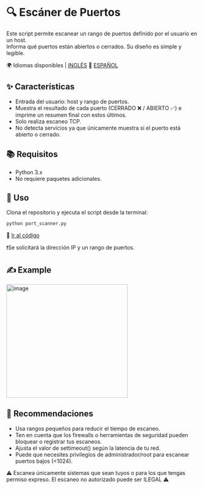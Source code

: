 # 🔍 Escáner de Puertos  

Este script permite escanear un rango de puertos definido por el usuario en un host.  
Informa qué puertos están abiertos o cerrados. Su diseño es simple y legible.  

🌍 Idiomas disponibles | [INGLÉS](README.md) 🔁 [ESPAÑOL](README.es.md) 

## ✨ Características  
- Entrada del usuario: host y rango de puertos.  
- Muestra el resultado de cada puerto (CERRADO ❌ / ABIERTO ✅) e imprime un resumen final con estos últimos.  
- Solo realiza escaneo TCP.  
- No detecta servicios ya que únicamente muestra si el puerto está abierto o cerrado.  

## 📚 Requisitos  
- Python 3.x  
- No requiere paquetes adicionales.  

## 🎯 Uso  
Clona el repositorio y ejecuta el script desde la terminal:  

```bash
python port_scanner.py
```
🐍 [Ir al código](port_scanner.py)   

❗Se solicitará la dirección IP y un rango de puertos.

## ✍️ Example
<img width="318" height="297" alt="image" src="https://github.com/user-attachments/assets/3bc70b56-a3ba-4da8-80ac-4dab03cec727" />

## 📌 Recommendaciones
- Usa rangos pequeños para reducir el tiempo de escaneo.
- Ten en cuenta que los firewalls o herramientas de seguridad pueden bloquear o registrar tus escaneos.
- Ajusta el valor de settimeout() según la latencia de tu red.
- Puede que necesites privilegios de administrador/root para escanear puertos bajos (<1024).

⚠️ Escanea únicamente sistemas que sean tuyos o para los que tengas permiso expreso. El escaneo no autorizado puede ser ILEGAL ⚠️






